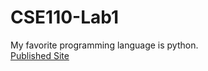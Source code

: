 # CSE110-Lab1
My favorite programming language is python.  
[Published Site](https://davidwangwjh.github.io/CSE110-Lab1/)
